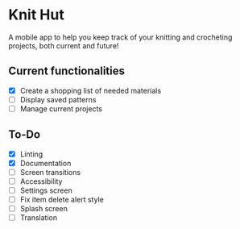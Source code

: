# Knit Hut
A mobile app to help you keep track of your knitting and crocheting projects, both current and future!

## Current functionalities
- [x] Create a shopping list of needed materials
- [ ] Display saved patterns
- [ ] Manage current projects

## To-Do
- [x] Linting
- [x] Documentation
- [ ] Screen transitions
- [ ] Accessibility 
- [ ] Settings screen
- [ ] Fix item delete alert style
- [ ] Splash screen
- [ ] Translation
